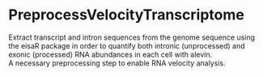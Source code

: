 # PreprocessVelocityTranscriptome
Extract transcript and intron sequences from the genome sequence using the eisaR package in order to quantify both intronic (unprocessed) and exonic (processed) RNA abundances in each cell with alevin.<br>A necessary preprocessing step to enable RNA velocity analysis.